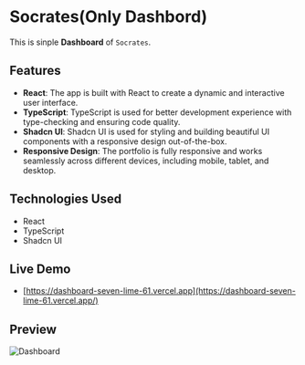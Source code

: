 # Socrates(Only Dashbord)

This is sinple **Dashboard** of `Socrates`.

## Features

- **React**: The app is built with React to create a dynamic and interactive user interface.
- **TypeScript**: TypeScript is used for better development experience with type-checking and ensuring code quality.
- **Shadcn UI**: Shadcn UI is used for styling and building beautiful UI components with a responsive design out-of-the-box.
- **Responsive Design**: The portfolio is fully responsive and works seamlessly across different devices, including mobile, tablet, and desktop.

## Technologies Used

- React
- TypeScript
- Shadcn UI

## Live Demo

- [https://dashboard-seven-lime-61.vercel.app](https://dashboard-seven-lime-61.vercel.app/)

## Preview

![Dashboard](https://i.imgur.com/cnBGyo8.png)
